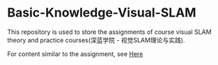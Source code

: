 # Basic-Knowledge-Visual-SLAM

This repository is used to store the assignments of course visual SLAM theory and practice courses(深蓝学院 - 视觉SLAM理论与实践).

For content similar to the assignment, see [Here](https://github.com/gaoxiang12/slambook-en)
